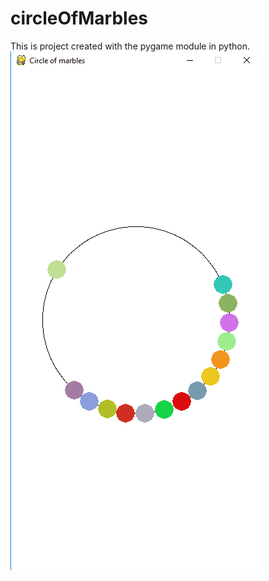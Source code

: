 # circleOfMarbles
This is project created with the pygame module in python.
![alt tag](https://github.com/SebastianDahlin/circleOfMarbles/blob/master/com_sample_image.PNG)
